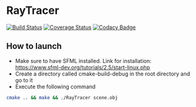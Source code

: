 # RayTracer
[![Build Status](https://travis-ci.com/MickaToast/RayTracer.svg?token=ZoqAX5iqiYxpkVoJ5TEr&branch=master)](https://travis-ci.com/MickaToast/RayTracer)
[![Coverage Status](https://coveralls.io/repos/github/MickaToast/RayTracer/badge.svg)](https://coveralls.io/github/MickaToast/RayTracer)
[![Codacy Badge](https://api.codacy.com/project/badge/Grade/d06b9afc96c4487d89185e2152bbf1df)](https://app.codacy.com/app/MickaToast/RayTracer?utm_source=github.com&utm_medium=referral&utm_content=MickaToast/RayTracer&utm_campaign=Badge_Grade_Dashboard)

## How to launch

-  Make sure to have SFML installed. Link for installation: <https://www.sfml-dev.org/tutorials/2.5/start-linux.php>
-  Create a directory called cmake-build-debug in the root directory and go to it
-  Execute the following command
```bash
cmake .. && make && ./RayTracer scene.obj
```
